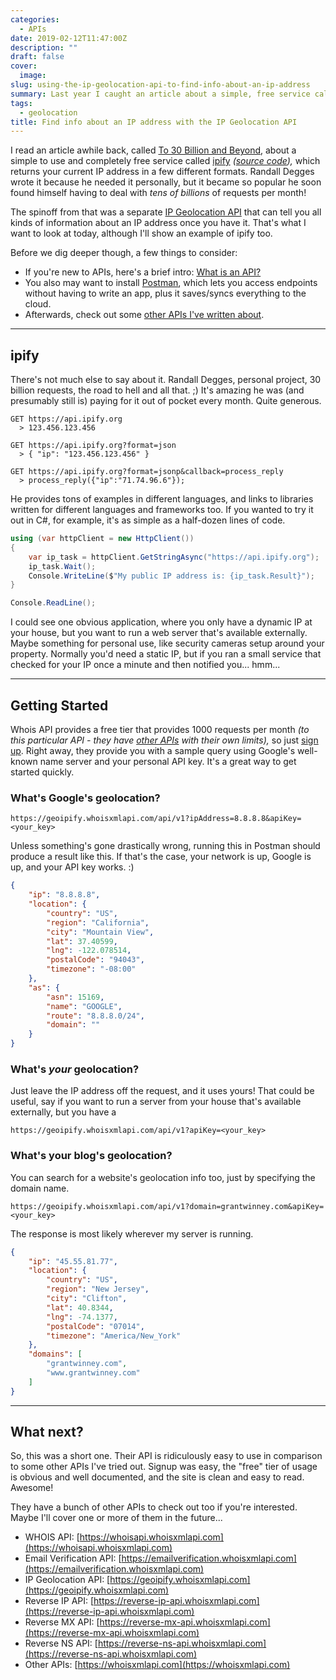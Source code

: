 ```yaml
---
categories:
  - APIs
date: 2019-02-12T11:47:00Z
description: ""
draft: false
cover:
  image:
slug: using-the-ip-geolocation-api-to-find-info-about-an-ip-address
summary: Last year I caught an article about a simple, free service called ipify that returns your IP address. It became so popular the author soon found himself dealing with billions of requests per month! Here's a look at that API and the IP Geolocation API that it spawned.
tags:
  - geolocation
title: Find info about an IP address with the IP Geolocation API
---
```

I read an article awhile back, called [To 30 Billion and Beyond](https://dev.to/rdegges/to-30-billion-and-beyond-3f94), about a simple to use and completely free service called [ipify](https://www.ipify.org/) _(_[_source code_](https://github.com/rdegges/ipify-api)_),_ which returns your current IP address in a few different formats. Randall Degges wrote it because he needed it personally, but it became so popular he soon found himself having to deal with _tens of billions_ of requests per month!

The spinoff from that was a separate [IP Geolocation API](https://geoipify.whoisxmlapi.com/) that can tell you all kinds of information about an IP address once you have it. That's what I want to look at today, although I'll show an example of ipify too.

Before we dig deeper though, a few things to consider:

- If you're new to APIs, here's a brief intro: [What is an API?](https://grantwinney.com/what-is-an-api/)
- You also may want to install [Postman](https://www.getpostman.com/), which lets you access endpoints without having to write an app, plus it saves/syncs everything to the cloud.
- Afterwards, check out some [other APIs I've written about](https://grantwinney.com/tags/api/).

---

## ipify

There's not much else to say about it. Randall Degges, personal project, 30 billion requests, the road to hell and all that. ;) It's amazing he was (and presumably still is) paying for it out of pocket every month. Quite generous.

```none
GET https://api.ipify.org
  > 123.456.123.456

GET https://api.ipify.org?format=json
  > { "ip": "123.456.123.456" }

GET https://api.ipify.org?format=jsonp&callback=process_reply  
  > process_reply({"ip":"71.74.96.6"});
```

He provides tons of examples in different languages, and links to libraries written for different languages and frameworks too. If you wanted to try it out in C#, for example, it's as simple as a half-dozen lines of code.

```csharp
using (var httpClient = new HttpClient())
{
    var ip_task = httpClient.GetStringAsync("https://api.ipify.org");
    ip_task.Wait();
    Console.WriteLine($"My public IP address is: {ip_task.Result}");
}

Console.ReadLine();
```

I could see one obvious application, where you only have a dynamic IP at your house, but you want to run a web server that's available externally. Maybe something for personal use, like security cameras setup around your property. Normally you'd need a static IP, but if you ran a small service that checked for your IP once a minute and then notified you... hmm...

---

## Getting Started

Whois API provides a free tier that provides 1000 requests per month _(to this particular API - they have_ [_other APIs_](https://user.whoisxmlapi.com/products) _with their own limits),_ so just [sign up](https://geoipify.whoisxmlapi.com/signup). Right away, they provide you with a sample query using Google's well-known name server and your personal API key. It's a great way to get started quickly.

### What's Google's geolocation?

```
https://geoipify.whoisxmlapi.com/api/v1?ipAddress=8.8.8.8&apiKey=<your_key>
```

Unless something's gone drastically wrong, running this in Postman should produce a result like this. If that's the case, your network is up, Google is up, and your API key works. :)

```json
{
    "ip": "8.8.8.8",
    "location": {
        "country": "US",
        "region": "California",
        "city": "Mountain View",
        "lat": 37.40599,
        "lng": -122.078514,
        "postalCode": "94043",
        "timezone": "-08:00"
    },
    "as": {
        "asn": 15169,
        "name": "GOOGLE",
        "route": "8.8.8.0/24",
        "domain": ""
    }
}
```

### What's _your_ geolocation?

Just leave the IP address off the request, and it uses yours! That could be useful, say if you want to run a server from your house that's available externally, but you have a

```none
https://geoipify.whoisxmlapi.com/api/v1?apiKey=<your_key>
```

### What's your blog's geolocation?

You can search for a website's geolocation info too, just by specifying the domain name.

```none
https://geoipify.whoisxmlapi.com/api/v1?domain=grantwinney.com&apiKey=<your_key>
```

The response is most likely wherever my server is running.

```json
{
    "ip": "45.55.81.77",
    "location": {
        "country": "US",
        "region": "New Jersey",
        "city": "Clifton",
        "lat": 40.8344,
        "lng": -74.1377,
        "postalCode": "07014",
        "timezone": "America/New_York"
    },
    "domains": [
        "grantwinney.com",
        "www.grantwinney.com"
    ]
}
```

---

## What next?

So, this was a short one. Their API is ridiculously easy to use in comparison to some other APIs I've tried out. Signup was easy, the "free" tier of usage is obvious and well documented, and the site is clean and easy to read. Awesome!

They have a bunch of other APIs to check out too if you're interested. Maybe I'll cover one or more of them in the future...

- WHOIS API: [https://whoisapi.whoisxmlapi.com](https://whoisapi.whoisxmlapi.com)
- Email Verification API: [https://emailverification.whoisxmlapi.com](https://emailverification.whoisxmlapi.com)
- IP Geolocation API: [https://geoipify.whoisxmlapi.com](https://geoipify.whoisxmlapi.com)
- Reverse IP API: [https://reverse-ip-api.whoisxmlapi.com](https://reverse-ip-api.whoisxmlapi.com)
- Reverse MX API: [https://reverse-mx-api.whoisxmlapi.com](https://reverse-mx-api.whoisxmlapi.com)
- Reverse NS API: [https://reverse-ns-api.whoisxmlapi.com](https://reverse-ns-api.whoisxmlapi.com)
- Other APIs: [https://whoisxmlapi.com](https://whoisxmlapi.com)
